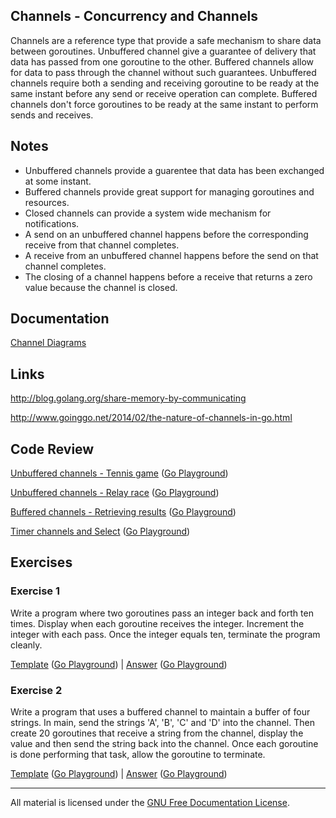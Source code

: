 ## Channels - Concurrency and Channels
Channels are a reference type that provide a safe mechanism to share data between goroutines. Unbuffered channel give a guarantee of delivery that data has passed from one goroutine to the other. Buffered channels allow for data to pass through the channel without such guarantees. Unbuffered channels require both a sending and receiving goroutine to be ready at the same instant before any send or receive operation can complete. Buffered channels don't force goroutines to be ready at the same instant to perform sends and receives.

## Notes

* Unbuffered channels provide a guarentee that data has been exchanged at some instant.
* Buffered channels provide great support for managing goroutines and resources.
* Closed channels can provide a system wide mechanism for notifications.
* A send on an unbuffered channel happens before the corresponding receive from that channel completes.
* A receive from an unbuffered channel happens before the send on that channel completes.
* The closing of a channel happens before a receive that returns a zero value because the channel is closed.

## Documentation

[Channel Diagrams](documentation/channels.md)

## Links

http://blog.golang.org/share-memory-by-communicating

http://www.goinggo.net/2014/02/the-nature-of-channels-in-go.html

## Code Review

[Unbuffered channels - Tennis game](example1/example1.go) ([Go Playground](https://play.golang.org/p/Un5qxhsaqu))

[Unbuffered channels - Relay race](example2/example2.go) ([Go Playground](https://play.golang.org/p/pJAe9SvoGb))

[Buffered channels - Retrieving results](example3/example3.go) ([Go Playground](https://play.golang.org/p/yOn3nZU5rf))

[Timer channels and Select](example4/example4.go) ([Go Playground](https://play.golang.org/p/Sv_eWCWqiJ))

## Exercises

### Exercise 1
Write a program where two goroutines pass an integer back and forth ten times. Display when each goroutine receives the integer. Increment the integer with each pass. Once the integer equals ten, terminate the program cleanly.

[Template](exercises/template1/template1.go) ([Go Playground](http://play.golang.org/p/G7O-DnJrEA)) | 
[Answer](exercises/exercise1/exercise1.go) ([Go Playground](https://play.golang.org/p/v7fEyd86i3))

### Exercise 2
Write a program that uses a buffered channel to maintain a buffer of four strings. In main, send the strings 'A', 'B', 'C' and 'D' into the channel. Then create 20 goroutines that receive a string from the channel, display the value and then send the string back into the channel. Once each goroutine is done performing that task, allow the goroutine to terminate.

[Template](exercises/template2/template2.go) ([Go Playground](http://play.golang.org/p/vc6c1-M2EB)) | 
[Answer](exercises/exercise2/exercise2.go) ([Go Playground](https://play.golang.org/p/SL-z0COxsy))
___
All material is licensed under the [GNU Free Documentation License](https://github.com/gobridge/gotraining/blob/master/LICENSE).
